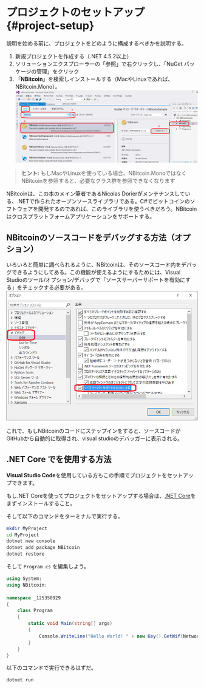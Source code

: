 # プロジェクトのセットアップ {#project-setup}

説明を始める前に、プロジェクトをどのように構成するべきかを説明する。

1. 新規プロジェクトを作成する（.NET 4.5.2以上）
2. ソリューションエクスプローラーの「参照」で右クリックし、「NuGet パッケージの管理」をクリック
3. 「**NBitcoin**」を検索しインストールする（MacやLinuxであれば、NBitcoin.Mono）。
![nuget](../assets/nuget_jp.png)

> **ヒント:** もしMacやLinuxを使っている場合、NBitcoin.MonoではなくNBitcoinを参照すると、必要なクラス群を参照できなくなります

NBitcoinは、この本のメイン筆者であるNicolas Dorierがメンテナンスしている、.NETで作られたオープンソースライブラリである。C\#でビットコインのソフトウェアを開発するのであれば、このライブラリを使うべきだろう。NBitcoinはクロスプラットフォームアプリケーションをサポートする。

## NBitcoinのソースコードをデバッグする方法（オプション）

いろいろと簡単に調べられるように、NBitcoinは、そのソースコード内をデバッグできるようにしてある。この機能が使えるようにするためには、Visual Studioのツール/オプション/デバッグで「ソースサーバーサポートを有効にする」をチェックする必要がある。
![Enable source server support](../assets/visualstudio_enablesourceserversupport_jp.png)

これで、もしNBitcoinのコードにステップインをすると、ソースコードがGitHubから自動的に取得され、visual studioのデバッガーに表示される。

## .NET Core でを使用する方法

**Visual Studio Code**を使用している方もこの手順でプロジェクトをセットアップできます。

もし.NET Coreを使ってプロジェクトをセットアップする場合は、[.NET Core](https://www.microsoft.com/net/core)をまずインストールすること。

そして以下のコマンドをターミナルで実行する。

```bash
mkdir MyProject
cd MyProject
dotnet new console
dotnet add package NBitcoin
dotnet restore
```

そして `Program.cs` を編集しよう。

```cs
using System;
using NBitcoin;

namespace _125350929
{
    class Program
    {
        static void Main(string[] args)
        {
            Console.WriteLine("Hello World! " + new Key().GetWif(Network.Main));
        }
    }
}
```

以下のコマンドで実行できるはずだ。

```bash
dotnet run
```

